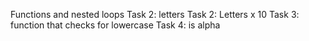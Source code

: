 Functions and nested loops
Task 2: letters
Task 2: Letters x 10
 Task 3: function that checks for lowercase
Task 4: is alpha
